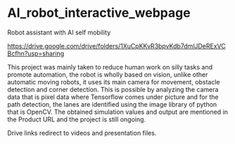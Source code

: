 # AI_robot_interactive_webpage

Robot assistant with AI self mobility

https://drive.google.com/drive/folders/1XuCpKKvR3bpvKdb7dmlJDeRExVCBcfhn?usp=sharing

This project was mainly taken to reduce human work on silly tasks and promote automation, the robot is wholly based on vision, unlike other automatic moving robots, it uses its main camera for movement, obstacle detection and corner detection. This is possible by analyzing the camera data that is pixel data where Tensorflow comes under picture and for the path detection, the lanes are identified using the image library of python that is OpenCV.  The obtained simulation values and output are mentioned in the Product URL and the project is still ongoing.

Drive links redirect to videos and presentation files.
